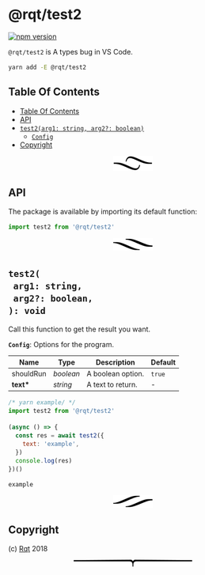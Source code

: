# @rqt/test2

[![npm version](https://badge.fury.io/js/@rqt/test2.svg)](https://npmjs.org/package/@rqt/test2)

`@rqt/test2` is A types bug in VS Code.

```sh
yarn add -E @rqt/test2
```

## Table Of Contents

- [Table Of Contents](#table-of-contents)
- [API](#api)
- [`test2(arg1: string, arg2?: boolean)`](#mynewpackagearg1-stringarg2-boolean-void)
  * [`Config`](#type-config)
- [Copyright](#copyright)

<p align="center"><a href="#table-of-contents"><img src=".documentary/section-breaks/0.svg?sanitize=true"></a></p>

## API

The package is available by importing its default function:

```js
import test2 from '@rqt/test2'
```

<p align="center"><a href="#table-of-contents"><img src=".documentary/section-breaks/1.svg?sanitize=true"></a></p>

## `test2(`<br/>&nbsp;&nbsp;`arg1: string,`<br/>&nbsp;&nbsp;`arg2?: boolean,`<br/>`): void`

Call this function to get the result you want.

__<a name="type-config">`Config`</a>__: Options for the program.

|   Name    |   Type    |    Description    | Default |
| --------- | --------- | ----------------- | ------- |
| shouldRun | _boolean_ | A boolean option. | `true`  |
| __text*__ | _string_  | A text to return. | -       |

```js
/* yarn example/ */
import test2 from '@rqt/test2'

(async () => {
  const res = await test2({
    text: 'example',
  })
  console.log(res)
})()
```
```
example
```

<p align="center"><a href="#table-of-contents"><img src=".documentary/section-breaks/2.svg?sanitize=true"></a></p>

## Copyright

(c) [Rqt][1] 2018

[1]: https://rqt.biz

<p align="center"><a href="#table-of-contents"><img src=".documentary/section-breaks/-1.svg?sanitize=true"></a></p>